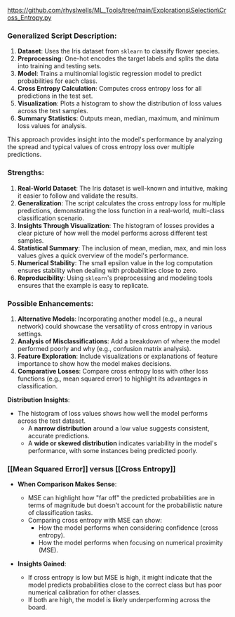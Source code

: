 https://github.com/rhyslwells/ML_Tools/tree/main/Explorations\Selection\Cross_Entropy.py
### Generalized Script Description:

1. **Dataset**: Uses the Iris dataset from `sklearn` to classify flower species.
2. **Preprocessing**: One-hot encodes the target labels and splits the data into training and testing sets.
3. **Model**: Trains a multinomial logistic regression model to predict probabilities for each class.
4. **Cross Entropy Calculation**: Computes cross entropy loss for all predictions in the test set.
5. **Visualization**: Plots a histogram to show the distribution of loss values across the test samples.
6. **Summary Statistics**: Outputs mean, median, maximum, and minimum loss values for analysis.

This approach provides insight into the model's performance by analyzing the spread and typical values of cross entropy loss over multiple predictions.

### Strengths:

1. **Real-World Dataset**: The Iris dataset is well-known and intuitive, making it easier to follow and validate the results.
2. **Generalization**: The script calculates the cross entropy loss for multiple predictions, demonstrating the loss function in a real-world, multi-class classification scenario.
3. **Insights Through Visualization**: The histogram of losses provides a clear picture of how well the model performs across different test samples.
4. **Statistical Summary**: The inclusion of mean, median, max, and min loss values gives a quick overview of the model's performance.
5. **Numerical Stability**: The small epsilon value in the log computation ensures stability when dealing with probabilities close to zero.
6. **Reproducibility**: Using `sklearn`'s preprocessing and modeling tools ensures that the example is easy to replicate.

### Possible Enhancements:

1. **Alternative Models**: Incorporating another model (e.g., a neural network) could showcase the versatility of cross entropy in various settings.
2. **Analysis of Misclassifications**: Add a breakdown of where the model performed poorly and why (e.g., confusion matrix analysis).
3. **Feature Exploration**: Include visualizations or explanations of feature importance to show how the model makes decisions.
4. **Comparative Losses**: Compare cross entropy loss with other loss functions (e.g., mean squared error) to highlight its advantages in classification.

**Distribution Insights**:

- The histogram of loss values shows how well the model performs across the test dataset.
    - A **narrow distribution** around a low value suggests consistent, accurate predictions.
    - A **wide or skewed distribution** indicates variability in the model's performance, with some instances being predicted poorly.

### [[Mean Squared Error]] versus [[Cross Entropy]]

- **When Comparison Makes Sense**:
    - MSE can highlight how "far off" the predicted probabilities are in terms of magnitude but doesn’t account for the probabilistic nature of classification tasks.
    - Comparing cross entropy with MSE can show:
        - How the model performs when considering confidence (cross entropy).
        - How the model performs when focusing on numerical proximity (MSE).
        
- **Insights Gained**:
    - If cross entropy is low but MSE is high, it might indicate that the model predicts probabilities close to the correct class but has poor numerical calibration for other classes.
    - If both are high, the model is likely underperforming across the board.

